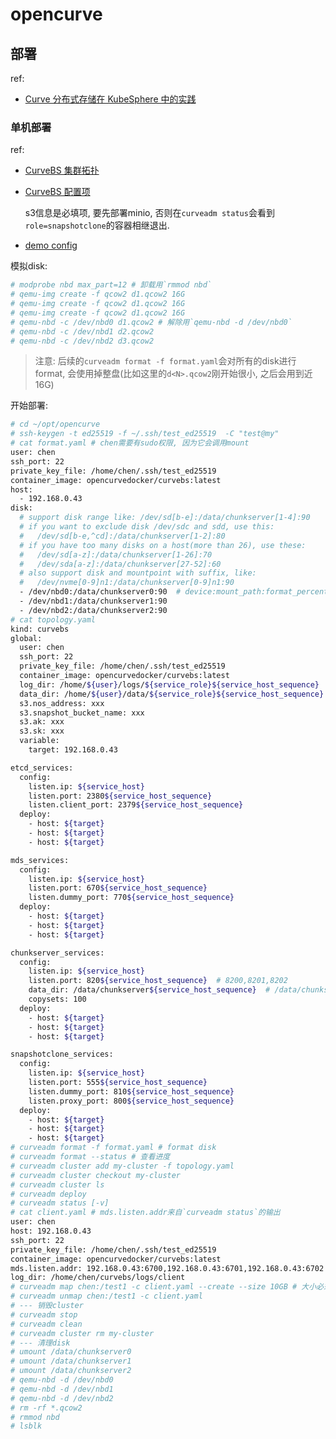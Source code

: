 # opencurve
## 部署
ref:
- [Curve 分布式存储在 KubeSphere 中的实践](https://my.oschina.net/u/4197945/blog/5782698)

### 单机部署
ref:
- [CurveBS 集群拓扑](https://github.com/opencurve/curveadm/wiki/topology#curvebs-%E9%9B%86%E7%BE%A4%E6%8B%93%E6%89%91)
- [CurveBS 配置项](https://github.com/opencurve/curveadm/wiki/topology#curvebs-%E9%87%8D%E8%A6%81%E9%85%8D%E7%BD%AE%E9%A1%B9)

	s3信息是必填项, 要先部署minio, 否则在`curveadm status`会看到`role=snapshotclone`的容器相继退出.
- [demo config](https://github.com/opencurve/curveadm/tree/master/configs/bs/stand-alone)

模拟disk:
```bash
# modprobe nbd max_part=12 # 卸载用`rmmod nbd`
# qemu-img create -f qcow2 d1.qcow2 16G
# qemu-img create -f qcow2 d1.qcow2 16G
# qemu-img create -f qcow2 d1.qcow2 16G
# qemu-nbd -c /dev/nbd0 d1.qcow2 # 解除用`qemu-nbd -d /dev/nbd0`
# qemu-nbd -c /dev/nbd1 d2.qcow2
# qemu-nbd -c /dev/nbd2 d3.qcow2
```

> 注意: 后续的`curveadm format -f format.yaml`会对所有的disk进行format, 会使用掉整盘(比如这里的`d<N>.qcow2`刚开始很小, 之后会用到近16G)

开始部署:
```bash
# cd ~/opt/opencurve
# ssh-keygen -t ed25519 -f ~/.ssh/test_ed25519  -C "test@my"
# cat format.yaml # chen需要有sudo权限, 因为它会调用mount
user: chen
ssh_port: 22
private_key_file: /home/chen/.ssh/test_ed25519
container_image: opencurvedocker/curvebs:latest
host:
  - 192.168.0.43
disk:
  # support disk range like: /dev/sd[b-e]:/data/chunkserver[1-4]:90
  # if you want to exclude disk /dev/sdc and sdd, use this:
  #   /dev/sd[b-e,^cd]:/data/chunkserver[1-2]:80
  # if you have too many disks on a host(more than 26), use these:
  #   /dev/sd[a-z]:/data/chunkserver[1-26]:70
  #   /dev/sda[a-z]:/data/chunkserver[27-52]:60
  # also support disk and mountpoint with suffix, like:
  #   /dev/nvme[0-9]n1:/data/chunkserver[0-9]n1:90
  - /dev/nbd0:/data/chunkserver0:90  # device:mount_path:format_percent%
  - /dev/nbd1:/data/chunkserver1:90
  - /dev/nbd2:/data/chunkserver2:90
# cat topology.yaml
kind: curvebs
global:
  user: chen
  ssh_port: 22
  private_key_file: /home/chen/.ssh/test_ed25519
  container_image: opencurvedocker/curvebs:latest
  log_dir: /home/${user}/logs/${service_role}${service_host_sequence}
  data_dir: /home/${user}/data/${service_role}${service_host_sequence}
  s3.nos_address: xxx
  s3.snapshot_bucket_name: xxx
  s3.ak: xxx
  s3.sk: xxx
  variable:
    target: 192.168.0.43

etcd_services:
  config:
    listen.ip: ${service_host}
    listen.port: 2380${service_host_sequence}
    listen.client_port: 2379${service_host_sequence}
  deploy:
    - host: ${target}
    - host: ${target}
    - host: ${target}

mds_services:
  config:
    listen.ip: ${service_host}
    listen.port: 670${service_host_sequence}
    listen.dummy_port: 770${service_host_sequence}
  deploy:
    - host: ${target}
    - host: ${target}
    - host: ${target}

chunkserver_services:
  config:
    listen.ip: ${service_host}
    listen.port: 820${service_host_sequence}  # 8200,8201,8202
    data_dir: /data/chunkserver${service_host_sequence}  # /data/chunkserver0, /data/chunksever1
    copysets: 100
  deploy:
    - host: ${target}
    - host: ${target}
    - host: ${target}

snapshotclone_services:
  config:
    listen.ip: ${service_host}
    listen.port: 555${service_host_sequence}
    listen.dummy_port: 810${service_host_sequence}
    listen.proxy_port: 800${service_host_sequence}
  deploy:
    - host: ${target}
    - host: ${target}
    - host: ${target}
# curveadm format -f format.yaml # format disk
# curveadm format --status # 查看进度
# curveadm cluster add my-cluster -f topology.yaml
# curveadm cluster checkout my-cluster
# curveadm cluster ls
# curveadm deploy
# curveadm status [-v]
# cat client.yaml # mds.listen.addr来自`curveadm status`的输出
user: chen
host: 192.168.0.43
ssh_port: 22
private_key_file: /home/chen/.ssh/test_ed25519
container_image: opencurvedocker/curvebs:latest
mds.listen.addr: 192.168.0.43:6700,192.168.0.43:6701,192.168.0.43:6702
log_dir: /home/chen/curvebs/logs/client
# curveadm map chen:/test1 -c client.yaml --create --size 10GB # 大小必须是`N * 10GB`
# curveadm unmap chen:/test1 -c client.yaml
# --- 销毁cluster
# curveadm stop
# curveadm clean
# curveadm cluster rm my-cluster
# --- 清理disk
# umount /data/chunkserver0
# umount /data/chunkserver1
# umount /data/chunkserver2
# qemu-nbd -d /dev/nbd0
# qemu-nbd -d /dev/nbd1
# qemu-nbd -d /dev/nbd2
# rm -rf *.qcow2
# rmmod nbd
# lsblk
```